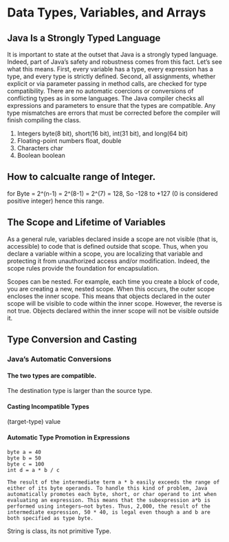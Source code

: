 # Data Types, Variables, and Arrays

## Java Is a Strongly Typed Language
It is important to state at the outset that Java is a strongly typed language. Indeed, part of Java’s safety and robustness comes from this fact. Let’s see what this means. First, every variable has a type, every expression has a type, and every type is strictly defined. Second, all assignments, whether explicit or via parameter passing in method calls, are checked for type compatibility. There are no automatic coercions or conversions of conflicting types as in some languages. The Java compiler checks all expressions and parameters to ensure that the types are compatible. Any type mismatches are errors that must be corrected before the compiler will finish compiling the class.

1. Integers
	byte(8 bit), short(16 bit), int(31 bit), and long(64 bit)
2. Floating-point numbers
	float, double
3. Characters
	char
4. Boolean
	boolean


## How to calcualte range of Integer.

for Byte = 2^(n-1) =  2^(8-1) = 2^(7) = 128, So -128 to +127 (0 is considered positive integer) hence this range.


## The Scope and Lifetime of Variables

As a general rule, variables declared inside a scope are not visible (that is, accessible) to code that is defined outside that scope. Thus, when you declare a variable within a scope, you are localizing that variable and protecting it from unauthorized access and/or modification. Indeed, the scope rules provide the foundation for encapsulation.

Scopes can be nested. For example, each time you create a block of code, you are creating a new, nested scope. When this occurs, the outer scope encloses the inner scope. This means that objects declared in the outer scope will be visible to code within the inner scope. However, the reverse is not true. Objects declared within the inner scope will not be visible outside it.

## Type Conversion and Casting

### Java’s Automatic Conversions

#### The two types are compatible.
The destination type is larger than the source type.

#### Casting Incompatible Types
(target-type) value

#### Automatic Type Promotion in Expressions

```
byte a = 40
byte b = 50
byte c = 100
int d = a * b / c
```

```
The result of the intermediate term a * b easily exceeds the range of either of its byte operands. To handle this kind of problem, Java automatically promotes each byte, short, or char operand to int when evaluating an expression. This means that the subexpression a*b is performed using integers—not bytes. Thus, 2,000, the result of the intermediate expression, 50 * 40, is legal even though a and b are both specified as type byte.
```

String is class, its not primitive Type.









